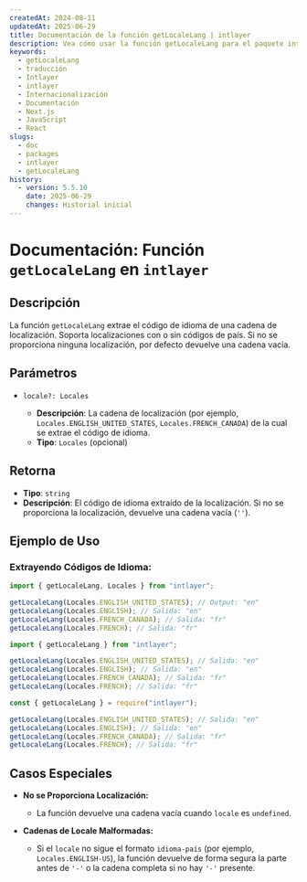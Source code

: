 ```yaml
---
createdAt: 2024-08-11
updatedAt: 2025-06-29
title: Documentación de la función getLocaleLang | intlayer
description: Vea cómo usar la función getLocaleLang para el paquete intlayer
keywords:
  - getLocaleLang
  - traducción
  - Intlayer
  - intlayer
  - Internacionalización
  - Documentación
  - Next.js
  - JavaScript
  - React
slugs:
  - doc
  - packages
  - intlayer
  - getLocaleLang
history:
  - version: 5.5.10
    date: 2025-06-29
    changes: Historial inicial
---
```


# Documentación: Función `getLocaleLang` en `intlayer`

## Descripción

La función `getLocaleLang` extrae el código de idioma de una cadena de localización. Soporta localizaciones con o sin códigos de país. Si no se proporciona ninguna localización, por defecto devuelve una cadena vacía.

## Parámetros

- `locale?: Locales`

  - **Descripción**: La cadena de localización (por ejemplo, `Locales.ENGLISH_UNITED_STATES`, `Locales.FRENCH_CANADA`) de la cual se extrae el código de idioma.
  - **Tipo**: `Locales` (opcional)

## Retorna

- **Tipo**: `string`
- **Descripción**: El código de idioma extraído de la localización. Si no se proporciona la localización, devuelve una cadena vacía (`''`).

## Ejemplo de Uso

### Extrayendo Códigos de Idioma:

```typescript codeFormat="typescript"
import { getLocaleLang, Locales } from "intlayer";

getLocaleLang(Locales.ENGLISH_UNITED_STATES); // Output: "en"
getLocaleLang(Locales.ENGLISH); // Salida: "en"
getLocaleLang(Locales.FRENCH_CANADA); // Salida: "fr"
getLocaleLang(Locales.FRENCH); // Salida: "fr"
```

```javascript codeFormat="esm"
import { getLocaleLang } from "intlayer";

getLocaleLang(Locales.ENGLISH_UNITED_STATES); // Salida: "en"
getLocaleLang(Locales.ENGLISH); // Salida: "en"
getLocaleLang(Locales.FRENCH_CANADA); // Salida: "fr"
getLocaleLang(Locales.FRENCH); // Salida: "fr"
```

```javascript codeFormat="commonjs"
const { getLocaleLang } = require("intlayer");

getLocaleLang(Locales.ENGLISH_UNITED_STATES); // Salida: "en"
getLocaleLang(Locales.ENGLISH); // Salida: "en"
getLocaleLang(Locales.FRENCH_CANADA); // Salida: "fr"
getLocaleLang(Locales.FRENCH); // Salida: "fr"
```

## Casos Especiales

- **No se Proporciona Localización:**

  - La función devuelve una cadena vacía cuando `locale` es `undefined`.

- **Cadenas de Locale Malformadas:**
  - Si el `locale` no sigue el formato `idioma-país` (por ejemplo, `Locales.ENGLISH-US`), la función devuelve de forma segura la parte antes de `'-'` o la cadena completa si no hay `'-'` presente.
